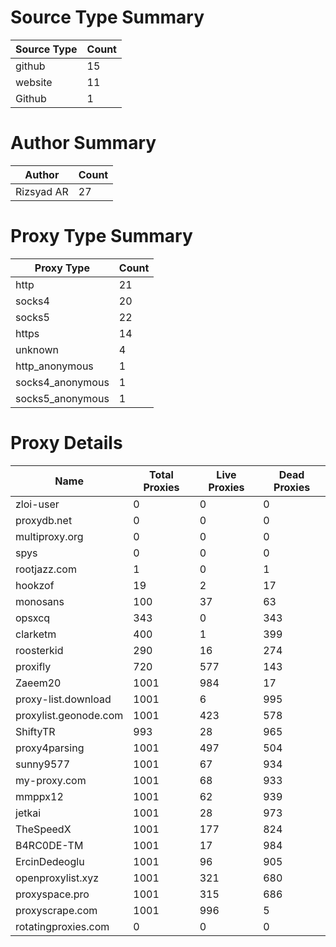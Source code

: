 # Source Type Summary

| Source Type | Count |
|-------------|-------|
| github | 15 |
| website | 11 |
| Github | 1 |


# Author Summary

| Author | Count |
|--------|-------|
| Rizsyad AR | 27 |


# Proxy Type Summary

| Proxy Type | Count |
|------------|-------|
| http | 21 |
| socks4 | 20 |
| socks5 | 22 |
| https | 14 |
| unknown | 4 |
| http_anonymous | 1 |
| socks4_anonymous | 1 |
| socks5_anonymous | 1 |


# Proxy Details

| Name | Total Proxies | Live Proxies | Dead Proxies |
|------|---------------|--------------|---------------|
| zloi-user | 0 | 0 | 0 |
| proxydb.net | 0 | 0 | 0 |
| multiproxy.org | 0 | 0 | 0 |
| spys | 0 | 0 | 0 |
| rootjazz.com | 1 | 0 | 1 |
| hookzof | 19 | 2 | 17 |
| monosans | 100 | 37 | 63 |
| opsxcq | 343 | 0 | 343 |
| clarketm | 400 | 1 | 399 |
| roosterkid | 290 | 16 | 274 |
| proxifly | 720 | 577 | 143 |
| Zaeem20 | 1001 | 984 | 17 |
| proxy-list.download | 1001 | 6 | 995 |
| proxylist.geonode.com | 1001 | 423 | 578 |
| ShiftyTR | 993 | 28 | 965 |
| proxy4parsing | 1001 | 497 | 504 |
| sunny9577 | 1001 | 67 | 934 |
| my-proxy.com | 1001 | 68 | 933 |
| mmppx12 | 1001 | 62 | 939 |
| jetkai | 1001 | 28 | 973 |
| TheSpeedX | 1001 | 177 | 824 |
| B4RC0DE-TM | 1001 | 17 | 984 |
| ErcinDedeoglu | 1001 | 96 | 905 |
| openproxylist.xyz | 1001 | 321 | 680 |
| proxyspace.pro | 1001 | 315 | 686 |
| proxyscrape.com | 1001 | 996 | 5 |
| rotatingproxies.com | 0 | 0 | 0 |
